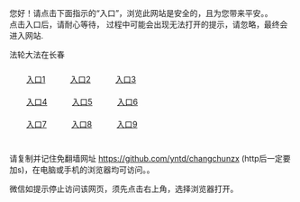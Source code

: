 您好！请点击下面指示的“入口”，浏览此网站是安全的，且为您带来平安。。 <br/>
点击入口后，请耐心等待， 过程中可能会出现无法打开的提示，请忽略，最终会进入网站. </br>

法轮大法在长春<br/>
<div style="padding:10px"><a style="margin:20px" target="_blank" href="https://d16sxqjg2xt1uq.cloudfront.net/2Qpsp?bimxh" id="ccLink1" rel="nofollow">入口1</a> <a target="_blank" style="margin:20px" href="https://d3esx7jlj7crhw.cloudfront.net/2Qpsp?jsvif" id="ccLink2" rel="nofollow">入口2</a> <a style="margin:20px" target="_blank" href="https://d8apkl69ytris.cloudfront.net/2Qpsp?jdahb" id="ccLink3" rel="nofollow">入口3</a></div>

<div style="padding:10px" ><a style="margin:20px" target="_blank" href="https://d16sxqjg2xt1uq.cloudfront.net/2Qpsp?bimxh" id="ccLink4" rel="nofollow">入口4</a> <a style="margin:20px" href="https://d3esx7jlj7crhw.cloudfront.net/2Qpsp?jsvif" target="_blank" id="ccLink5" rel="nofollow">入口5</a> <a style="margin:20px" href="https://d8apkl69ytris.cloudfront.net/2Qpsp?jdahb" target="_blank" id="ccLink6" rel="nofollow">入口6</a></div>

<div style="padding:10px"><a style="margin:20px" target="_blank" href="https://d16sxqjg2xt1uq.cloudfront.net/2Qpsp?bimxh" id="ccLink7" rel="nofollow">入口7</a> <a style="margin:20px" href="https://d3esx7jlj7crhw.cloudfront.net/2Qpsp?jsvif" target="_blank" id="ccLink8" rel="nofollow">入口8</a> <a style="margin:20px" target="_blank" href="https://d8apkl69ytris.cloudfront.net/2Qpsp?jdahb" id="ccLink9" rel="nofollow">入口9</a></div>

<br/>



请复制并记住免翻墙网址 https://github.com/yntd/changchunzx (http后一定要加s)，在电脑或手机的浏览器均可访问。。<br/>

微信如提示停止访问该网页，须先点击右上角，选择浏览器打开。
